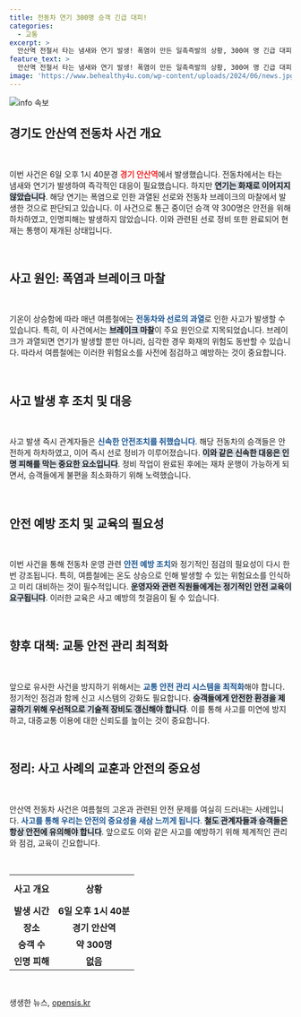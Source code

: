 ```yaml
---
title: 전동차 연기 300명 승객 긴급 대피!
categories:
  - 교통
excerpt: >
  안산역 전철서 타는 냄새와 연기 발생! 폭염이 만든 일촉즉발의 상황, 300여 명 긴급 대피! 화재가 아닌 마찰 때문… 그 뒤에 숨겨진 진실은?
feature_text: >
  안산역 전철서 타는 냄새와 연기 발생! 폭염이 만든 일촉즉발의 상황, 300여 명 긴급 대피! 화재가 아닌 마찰 때문… 그 뒤에 숨겨진 진실은?
image: 'https://www.behealthy4u.com/wp-content/uploads/2024/06/news.jpg'
---
```


<p><img src="https://www.behealthy4u.com/wp-content/uploads/2024/06/news.jpg" alt="info 속보" /></p>

<h2 data-ke-size="size26">경기도 안산역 전동차 사건 개요</h2>

<p data-ke-size="size16">&nbsp;</p>

<p>이번 사건은 6일 오후 1시 40분경 <b><span style="color: #ee2323;">경기 안산역</span></b>에서 발생했습니다. 전동차에서는 타는 냄새와 연기가 발생하여 즉각적인 대응이 필요했습니다. 하지만 <b><span style="background-color: #21538527;">연기는 화재로 이어지지 않았습니다</span></b>. 해당 연기는 폭염으로 인한 과열된 선로와 전동차 브레이크의 마찰에서 발생한 것으로 판단되고 있습니다. 이 사건으로 통근 중이던 승객 약 300명은 안전을 위해 하차하였고, 인명피해는 발생하지 않았습니다. 이와 관련된 선로 정비 또한 완료되어 현재는 통행이 재개된 상태입니다.</p>

<p data-ke-size="size16">&nbsp;</p>

<h2 data-ke-size="size26">사고 원인: 폭염과 브레이크 마찰</h2>

<p data-ke-size="size16">&nbsp;</p>

<p>기온이 상승함에 따라 매년 여름철에는 <b><span style="color: #1a5490;">전동차와 선로의 과열</span></b>로 인한 사고가 발생할 수 있습니다. 특히, 이 사건에서는 <b><span style="background-color: #21538527;">브레이크 마찰</span></b>이 주요 원인으로 지목되었습니다. 브레이크가 과열되면 연기가 발생할 뿐만 아니라, 심각한 경우 화재의 위험도 동반할 수 있습니다. 따라서 여름철에는 이러한 위험요소를 사전에 점검하고 예방하는 것이 중요합니다. </p>

<p data-ke-size="size16">&nbsp;</p>

<h2 data-ke-size="size26">사고 발생 후 조치 및 대응</h2>

<p data-ke-size="size16">&nbsp;</p>

<p>사고 발생 즉시 관계자들은 <b><span style="color: #1a5490;">신속한 안전조치를 취했습니다</span></b>. 해당 전동차의 승객들은 안전하게 하차하였고, 이어 즉시 선로 정비가 이루어졌습니다. <b><span style="background-color: #21538527;">이와 같은 신속한 대응은 인명 피해를 막는 중요한 요소입니다</span></b>. 정비 작업이 완료된 후에는 재차 운행이 가능하게 되면서, 승객들에게 불편을 최소화하기 위해 노력했습니다.</p>

<p data-ke-size="size16">&nbsp;</p>

<h2 data-ke-size="size26">안전 예방 조치 및 교육의 필요성</h2>

<p data-ke-size="size16">&nbsp;</p>

<p>이번 사건을 통해 전동차 운영 관련 <b><span style="color: #1a5490;">안전 예방 조치</span></b>와 정기적인 점검의 필요성이 다시 한 번 강조됩니다. 특히, 여름철에는 온도 상승으로 인해 발생할 수 있는 위험요소를 인식하고 미리 대비하는 것이 필수적입니다. <b><span style="background-color: #21538527;">운영자와 관련 직원들에게는 정기적인 안전 교육이 요구됩니다</span></b>. 이러한 교육은 사고 예방의 첫걸음이 될 수 있습니다.</p>

<p data-ke-size="size16">&nbsp;</p>

<h2 data-ke-size="size26">향후 대책: 교통 안전 관리 최적화</h2>

<p data-ke-size="size16">&nbsp;</p>

<p>앞으로 유사한 사건을 방지하기 위해서는 <b><span style="color: #1a5490;">교통 안전 관리 시스템을 최적화</span></b>해야 합니다. 정기적인 점검과 함께 신고 시스템의 강화도 필요합니다. <b><span style="background-color: #21538527;">승객들에게 안전한 환경을 제공하기 위해 우선적으로 기술적 장비도 갱신해야 합니다</span></b>. 이를 통해 사고를 미연에 방지하고, 대중교통 이용에 대한 신뢰도를 높이는 것이 중요합니다.</p>

<p data-ke-size="size16">&nbsp;</p>

<h2 data-ke-size="size26">정리: 사고 사례의 교훈과 안전의 중요성</h2>

<p data-ke-size="size16">&nbsp;</p>

<p>안산역 전동차 사건은 여름철의 고온과 관련된 안전 문제를 여실히 드러내는 사례입니다. <b><span style="color: #1a5490;">사고를 통해 우리는 안전의 중요성을 새삼 느끼게 됩니다</span></b>. <b><span style="background-color: #21538527;">철도 관계자들과 승객들은 항상 안전에 유의해야 합니다</span></b>. 앞으로도 이와 같은 사고를 예방하기 위해 체계적인 관리와 점검, 교육이 긴요합니다. </p>

<p data-ke-size="size16">&nbsp;</p>

<table style="width: 100%; border-collapse: collapse;">
    <tr>
        <th style="text-align: center; height: 50px;"><b>사고 개요</b></th>
        <th style="text-align: center; height: 50px;"><b>상황</b></th>
    </tr>
    <tr>
        <td style="text-align: center; height: 17px;"><b>발생 시간</b></td>
        <td style="text-align: center; height: 17px;"><b>6일 오후 1시 40분</b></td>
    </tr>
    <tr>
        <td style="text-align: center; height: 17px;"><b>장소</b></td>
        <td style="text-align: center; height: 17px;"><b>경기 안산역</b></td>
    </tr>
    <tr>
        <td style="text-align: center; height: 17px;"><b>승객 수</b></td>
        <td style="text-align: center; height: 17px;"><b>약 300명</b></td>
    </tr>
    <tr>
        <td style="text-align: center; height: 17px;"><b>인명 피해</b></td>
        <td style="text-align: center; height: 17px;"><b>없음</b></td>
    </tr>
</table>

<p data-ke-size="size16">&nbsp;</p>
생생한 뉴스, <a href="https://opensis.kr" rel="dofollow">opensis.kr</a>


